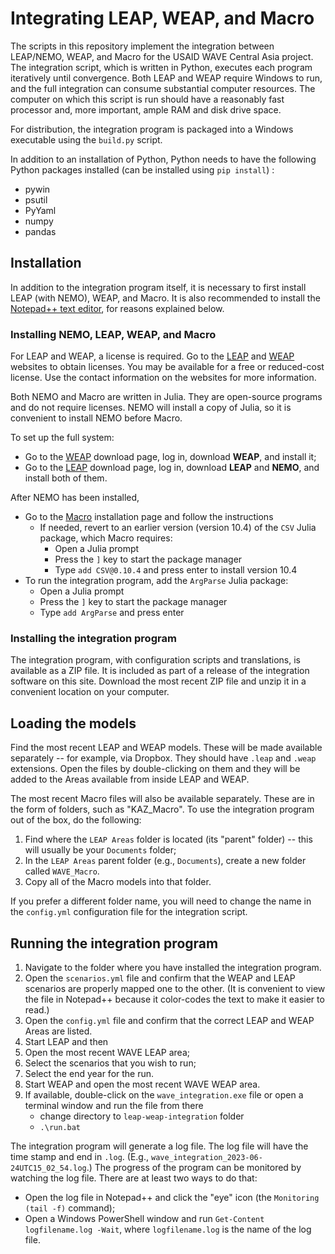 # Integrating LEAP, WEAP, and Macro
The scripts in this repository implement the integration between LEAP/NEMO, WEAP, and Macro for the USAID WAVE Central Asia project. The integration script, which is written in Python, executes each program iteratively until convergence. Both LEAP and WEAP require Windows to run, and the full integration can consume substantial computer resources. The computer on which this script is run should have a reasonably fast processor and, more important, ample RAM and disk drive space.

For distribution, the integration program is packaged into a Windows executable using the `build.py` script.

In addition to an installation of Python, Python needs to have the following Python packages installed (can be installed using `pip install`) :
  - pywin
  - psutil
  - PyYaml
  - numpy
  - pandas

## Installation
In addition to the integration program itself, it is necessary to first install LEAP (with NEMO), WEAP, and Macro. It is also recommended to install the [Notepad++ text editor](https://notepad-plus-plus.org/), for reasons explained below.

### Installing NEMO, LEAP, WEAP, and Macro
For LEAP and WEAP, a license is required. Go to the [LEAP](https://leap.sei.org/) and [WEAP](https://weap.sei.org/) websites to obtain licenses. You may be available for a free or reduced-cost license. Use the contact information on the websites for more information.

Both NEMO and Macro are written in Julia. They are open-source programs and do not require licenses. NEMO will install a copy of Julia, so it is convenient to install NEMO before Macro.

To set up the full system:
- Go to the [WEAP](https://weap.sei.org/index.asp?action=40) download page, log in, download **WEAP**, and install it;
- Go to the [LEAP](https://leap.sei.org/default.asp?action=download) download page, log in, download **LEAP** and **NEMO**, and install both of them.

After NEMO has been installed,
- Go to the [Macro](https://sei-international.github.io/LEAPMacro.jl/stable/installation/) installation page and follow the instructions
  - If needed, revert to an earlier version (version 10.4) of the `CSV` Julia package, which Macro requires:
    - Open a Julia prompt
    - Press the `]` key to start the package manager
    - Type `add CSV@0.10.4` and press enter to install version 10.4
- To run the integration program, add the `ArgParse` Julia package:
  - Open a Julia prompt
  - Press the `]` key to start the package manager
  - Type `add ArgParse` and press enter

### Installing the integration program
The integration program, with configuration scripts and translations, is available as a ZIP file. It is included as part of a release of the integration software on this site. Download the most recent ZIP file and unzip it in a convenient location on your computer.

## Loading the models
Find the most recent LEAP and WEAP models. These will be made available separately -- for example, via Dropbox. They should have `.leap` and `.weap` extensions. Open the files by double-clicking on them and they will be added to the Areas available from inside LEAP and WEAP.

The most recent Macro files will also be available separately. These are in the form of folders, such as "KAZ_Macro". To use the integration program out of the box, do the following:
1. Find where the `LEAP Areas` folder is located (its "parent" folder) -- this will usually be your `Documents` folder;
1. In the `LEAP Areas` parent folder (e.g., `Documents`), create a new folder called `WAVE_Macro`.
1. Copy all of the Macro models into that folder.

If you prefer a different folder name, you will need to change the name in the `config.yml` configuration file for the integration script.

## Running the integration program
1. Navigate to the folder where you have installed the integration program.
1. Open the `scenarios.yml` file and confirm that the WEAP and LEAP scenarios are properly mapped one to the other. (It is convenient to view the file in Notepad++ because it color-codes the text to make it easier to read.)
1. Open the `config.yml` file and confirm that the correct LEAP and WEAP Areas are listed.
1. Start LEAP and then
  1. Open the most recent WAVE LEAP area;
  1. Select the scenarios that you wish to run;
  1. Select the end year for the run.
1. Start WEAP and open the most recent WAVE WEAP area.
1. If available, double-click on the `wave_integration.exe` file or open a terminal window and run the file from there
   - change directory to `leap-weap-integration` folder
   - `.\run.bat`

The integration program will generate a log file. The log file will have the time stamp and end in `.log`. (E.g., `wave_integration_2023-06-24UTC15_02_54.log`.) The progress of the program can be monitored by watching the log file. There are at least two ways to do that:
- Open the log file in Notepad++ and click the "eye" icon (the `Monitoring (tail -f)` command);
- Open a Windows PowerShell window and run `Get-Content logfilename.log -Wait`, where `logfilename.log` is the name of the log file.
